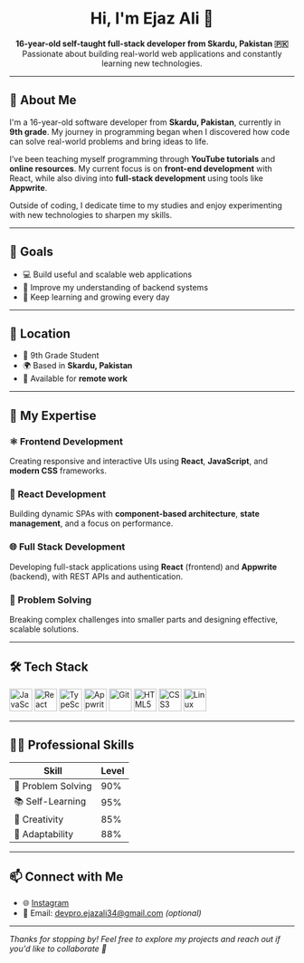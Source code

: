 <h1 align="center">Hi, I'm Ejaz Ali 👋</h1>
<p align="center">
  <strong>16-year-old self-taught full-stack developer from Skardu, Pakistan 🇵🇰</strong><br>
  Passionate about building real-world web applications and constantly learning new technologies.
</p>

---

## 🚀 About Me

I'm a 16-year-old software developer from **Skardu, Pakistan**, currently in **9th grade**. My journey in programming began when I discovered how code can solve real-world problems and bring ideas to life.

I’ve been teaching myself programming through **YouTube tutorials** and **online resources**. My current focus is on **front-end development** with React, while also diving into **full-stack development** using tools like **Appwrite**.

Outside of coding, I dedicate time to my studies and enjoy experimenting with new technologies to sharpen my skills.

---

## 🎯 Goals

- 💻 Build useful and scalable web applications
- 🚀 Improve my understanding of backend systems
- 🌱 Keep learning and growing every day

---

## 📍 Location

- 🏫 9th Grade Student  
- 🌍 Based in **Skardu, Pakistan**  
- 💼 Available for **remote work**

---

## 🧠 My Expertise

### ⚛️ Frontend Development
Creating responsive and interactive UIs using **React**, **JavaScript**, and **modern CSS** frameworks.

### 🔧 React Development
Building dynamic SPAs with **component-based architecture**, **state management**, and a focus on performance.

### 🌐 Full Stack Development
Developing full-stack applications using **React** (frontend) and **Appwrite** (backend), with REST APIs and authentication.

### 🧩 Problem Solving
Breaking complex challenges into smaller parts and designing effective, scalable solutions.

---

## 🛠️ Tech Stack

<p align="left">
  <img src="https://cdn.jsdelivr.net/gh/devicons/devicon/icons/javascript/javascript-original.svg" alt="JavaScript" width="40" height="40"/>
  <img src="https://cdn.jsdelivr.net/gh/devicons/devicon/icons/react/react-original.svg" alt="React" width="40" height="40"/>
  <img src="https://cdn.jsdelivr.net/gh/devicons/devicon/icons/typescript/typescript-original.svg" alt="TypeScript" width="40" height="40"/>
  <img src="https://avatars.githubusercontent.com/u/21317409?s=200&v=4" alt="Appwrite" width="40" height="40"/>
  <img src="https://cdn.jsdelivr.net/gh/devicons/devicon/icons/git/git-original.svg" alt="Git" width="40" height="40"/>
  <img src="https://cdn.jsdelivr.net/gh/devicons/devicon/icons/html5/html5-original.svg" alt="HTML5" width="40" height="40"/>
  <img src="https://cdn.jsdelivr.net/gh/devicons/devicon/icons/css3/css3-original.svg" alt="CSS3" width="40" height="40"/>
  <img src="https://cdn.jsdelivr.net/gh/devicons/devicon/icons/linux/linux-original.svg" alt="Linux" width="40" height="40"/>
</p>

---

## 🧑‍💻 Professional Skills

| Skill            | Level |
|------------------|-------|
| 🧠 Problem Solving   | 90%  |
| 📚 Self-Learning     | 95%  |
| 🎨 Creativity        | 85%  |
| 🔄 Adaptability      | 88%  |

---

## 📫 Connect with Me

- 🌐 [Instagram](https://instagram.com/@ejazali__dev)  
- 📧 Email: devpro.ejazali34@gmail.com *(optional)*

---

*Thanks for stopping by! Feel free to explore my projects and reach out if you'd like to collaborate 🚀*
